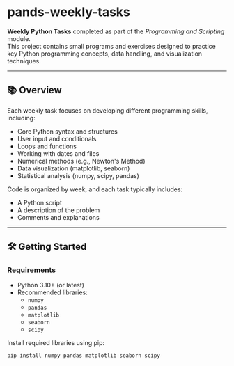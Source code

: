 # pands-weekly-tasks

**Weekly Python Tasks** completed as part of the *Programming and Scripting* module.  
This project contains small programs and exercises designed to practice key Python programming concepts, data handling, and visualization techniques.

---

## 📚 Overview

Each weekly task focuses on developing different programming skills, including:

- Core Python syntax and structures
- User input and conditionals
- Loops and functions
- Working with dates and files
- Numerical methods (e.g., Newton's Method)
- Data visualization (matplotlib, seaborn)
- Statistical analysis (numpy, scipy, pandas)

Code is organized by week, and each task typically includes:

- A Python script
- A description of the problem
- Comments and explanations

---

## 🛠️ Getting Started

### Requirements
- Python 3.10+ (or latest)
- Recommended libraries:
  - `numpy`
  - `pandas`
  - `matplotlib`
  - `seaborn`
  - `scipy`

Install required libraries using pip:

```bash
pip install numpy pandas matplotlib seaborn scipy

